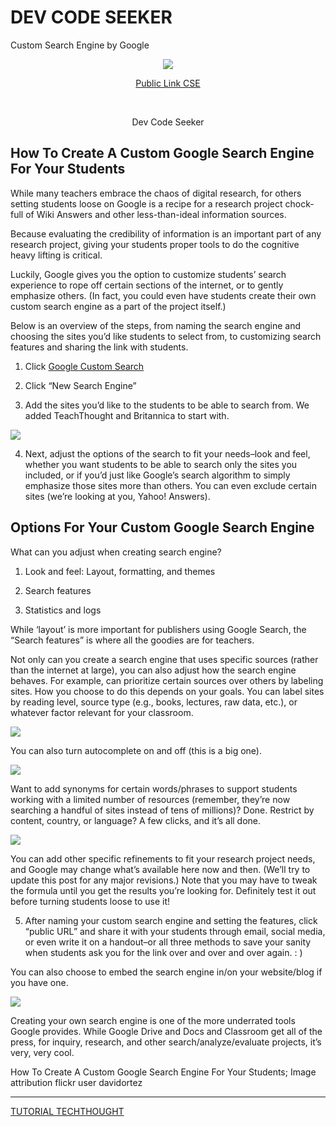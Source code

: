 # DEV CODE SEEKER

Custom Search Engine by Google 

<p align="center"><img src="http://www.knowledgeidea.com/wp-content/uploads/2015/04/How-to-Create-Custom-Search-Engine-CSE-For-Your-Website.jpg"></p>

<p align="center"><a href="https://cse.google.com/cse/publicurl?cx=017056065417995794621:tulebef5ofs">Public Link CSE</a></p>
<br>
<p align="center"><a href="https://marcialwushu.github.io/devcodeseeker/"></a>Dev Code Seeker</p>


## How To Create A Custom Google Search Engine For Your Students

While many teachers embrace the chaos of digital research, for others setting students loose on Google is a recipe for a research project chock-full of Wiki Answers and other less-than-ideal information sources.

Because evaluating the credibility of information is an important part of any research project, giving your students proper tools to do the cognitive heavy lifting is critical.

Luckily, Google gives you the option to customize students’ search experience to rope off certain sections of the internet, or to gently emphasize others. (In fact, you could even have students create their own custom search engine as a part of the project itself.)

Below is an overview of the steps, from naming the search engine and choosing the sites you’d like students to select from, to customizing search features and sharing the link with students.

1. Click [Google Custom Search](http://www.google.com/cse/create/new)

2. Click “New Search Engine”

3. Add the sites you’d like to the students to be able to search from. We added TeachThought and Britannica to start with.

![](https://www.teachthought.com/wp-content/uploads/2017/08/how-to-create-custom-google-search-engine-c.png)

4. Next, adjust the options of the search to fit your needs–look and feel, whether you want students to be able to search only the sites you included, or if you’d just like Google’s search algorithm to simply emphasize those sites more than others. You can even exclude certain sites (we’re looking at you, Yahoo! Answers).

## Options For Your Custom Google Search Engine

What can you adjust when creating search engine?

1. Look and feel: Layout, formatting, and themes

2. Search features

3. Statistics and logs

While ‘layout’ is more important for publishers using Google Search, the “Search features” is where all the goodies are for teachers.

Not only can you create a search engine that uses specific sources (rather than the internet at large), you can also adjust how the search engine behaves. For example, can prioritize certain sources over others by labeling sites. How you choose to do this depends on your goals. You can label sites by reading level, source type (e.g., books, lectures, raw data, etc.), or whatever factor relevant for your classroom.

![](https://www.teachthought.com/wp-content/uploads/2017/08/refine-google-search-c.png)

You can also turn autocomplete on and off (this is a big one).

![](https://www.teachthought.com/wp-content/uploads/2017/08/google-custom-features-c.png)

Want to add synonyms for certain words/phrases to support students working with a limited number of resources (remember, they’re now searching a handful of sites instead of tens of millions)? Done. Restrict by content, country, or language? A few clicks, and it’s all done.


![](https://www.teachthought.com/wp-content/uploads/2017/08/google-refinements-3-c.png)

You can add other specific refinements to fit your research project needs, and Google may change what’s available here now and then. (We’ll try to update this post for any major revisions.) Note that you may have to tweak the formula until you get the results you’re looking for. Definitely test it out before turning students loose to use it!

5. After naming your custom search engine and setting the features, click “public URL” and share it with your students through email, social media, or even write it on a handout–or all three methods to save your sanity when students ask you for the link over and over and over again. : )

You can also choose to embed the search engine in/on your website/blog if you have one.

![](https://www.teachthought.com/wp-content/uploads/2013/05/google-custom-search-engine-4.jpg)

Creating your own search engine is one of the more underrated tools Google provides. While Google Drive and Docs and Classroom get all of the press, for inquiry, research, and other search/analyze/evaluate projects, it’s very, very cool.

How To Create A Custom Google Search Engine For Your Students; Image attribution flickr user davidortez 

---

[TUTORIAL TECHTHOUGHT](https://www.teachthought.com/technology/how-to-create-a-custom-search-engine-for-your-students/)
